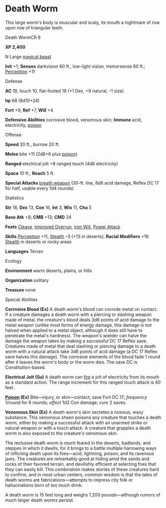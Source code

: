 # Death Worm

This large worm's body is muscular and scaly, its mouth a nightmare of row upon row of triangular teeth.

Death WormCR 6

**XP 2,400**

N Large [magical beast](monsters/creatureTypes.md#_magical-beast)

**Init** +1; **Senses** darkvision 60 ft., low-light vision, tremorsense 60 ft.; [Perception](additionalMonsters/../skills/perception.md#_perception) +11

Defense

**AC** 19, touch 10, flat-footed 18 (+1 Dex, +9 natural, –1 size)

**hp** 68 (8d10+24)

**Fort** +9, **Ref** +7, **Will** +4

**Defensive Abilities** corrosive blood, venomous skin; **Immune** acid, electricity, [poison](monsters/universalMonsterRules.md#_poison-(ex-or-su))

Offense

**Speed** 20 ft., burrow 20 ft.

**Melee** bite +11 (2d8+6 plus [poison](monsters/universalMonsterRules.md#_poison-(ex-or-su)))

**Ranged** electrical jolt +8 ranged touch (4d6 electricity)

**Space** 10 ft.; **Reach** 5 ft.

**Special Attacks** [breath weapon](monsters/universalMonsterRules.md#_breath-weapon) (30-ft. line, 8d6 acid damage, Reflex DC 17 for half, usable every 1d4 rounds)

Statistics

**Str** 18, **Dex** 13, **Con** 16, **Int** 3, **Wis** 11, **Cha** 5

**Base Atk** +8; **CMB** +13; **CMD** 24

**Feats** [Cleave](additionalMonsters/../feats.md#_cleave), [Improved Overrun](additionalMonsters/../feats.md#_improved-overrun), [Iron Will](additionalMonsters/../feats.md#_iron-will), [Power Attack](additionalMonsters/../feats.md#_power-attack)

**Skills** [Perception](additionalMonsters/../skills/perception.md#_perception) +11, [Stealth](additionalMonsters/../skills/stealth.md#_stealth) –3 (+13 in deserts); **Racial Modifiers** +16 [Stealth](additionalMonsters/../skills/stealth.md#_stealth) in deserts or rocky areas

**Languages** Terran

Ecology

**Environment** warm deserts, plains, or hills

**Organization** solitary

**Treasure** none

Special Abilities

**Corrosive Blood (Ex)** A death worm's blood can corrode metal on contact. If a creature damages a death worm with a piercing or slashing weapon made of metal, the creature's blood deals 3d6 points of acid damage to the metal weapon (unlike most forms of energy damage, this damage is not halved when applied to a metal object, although it does still have to penetrate the metal's hardness). The weapon's wielder can halve the damage the weapon takes by making a successful DC 17 Reflex save. Creatures made of metal that deal slashing or piercing damage to a death worm with a natural attack take 3d6 points of acid damage (a DC 17 Reflex save halves this damage). The corrosive elements of the blood fade 1 round after it leaves the worm's body or the worm dies. The save DC is Constitution-based.

**Electrical Jolt (Su)** A death worm can [fire](monsters/creatureTypes.md#_fire-subtype) a jolt of electricity from its mouth as a standard action. The range increment for this ranged touch attack is 60 feet.

**[Poison](monsters/universalMonsterRules.md#_poison-(ex-or-su)) (Ex)** Bite—injury, or skin—contact; save Fort DC 17; _frequency_ 1/round for 6 rounds; _effect_ 1d2 Con damage; _cure_ 2 saves.

**Venomous Skin (Ex)** A death worm's skin secretes a noxious, waxy substance. This venomous sheen poisons any creature that touches a death worm, either by making a successful attack with an unarmed strike or natural weapon or with a touch attack. A creature that grapples a death worm is also exposed to the creature's venomous skin.

The reclusive death worm is much feared in the deserts, badlands, and steppes in which it dwells, for it brings to a battle multiple harrowing ways of inflicting death upon its foes—acid, lightning, poison, and its ravenous jaws. The creatures are remarkably good at hiding amid the sands and rocks of their favored terrain, and devilishly efficient at selecting foes that they can easily kill. This combination makes stories of these creatures hard to confirm, and in most urban centers, common wisdom is that the tales of death worms are fabrications—attempts to impress city folk or hallucinations born of too much drink.

A death worm is 15 feet long and weighs 1,200 pounds—although rumors of much larger death worms persist.

